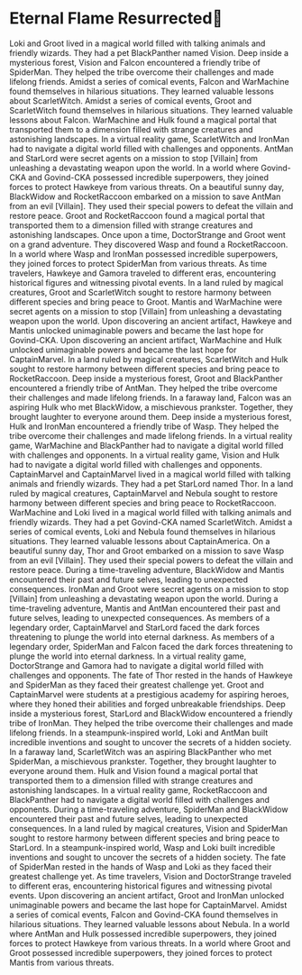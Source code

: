 # Eternal Flame Resurrected:balloon:

Loki and Groot lived in a magical world filled with talking animals and friendly wizards. They had a pet BlackPanther named Vision.
Deep inside a mysterious forest, Vision and Falcon encountered a friendly tribe of SpiderMan. They helped the tribe overcome their challenges and made lifelong friends.
Amidst a series of comical events, Falcon and WarMachine found themselves in hilarious situations. They learned valuable lessons about ScarletWitch.
Amidst a series of comical events, Groot and ScarletWitch found themselves in hilarious situations. They learned valuable lessons about Falcon.
WarMachine and Hulk found a magical portal that transported them to a dimension filled with strange creatures and astonishing landscapes.
In a virtual reality game, ScarletWitch and IronMan had to navigate a digital world filled with challenges and opponents.
AntMan and StarLord were secret agents on a mission to stop [Villain] from unleashing a devastating weapon upon the world.
In a world where Govind-CKA and Govind-CKA possessed incredible superpowers, they joined forces to protect Hawkeye from various threats.
On a beautiful sunny day, BlackWidow and RocketRaccoon embarked on a mission to save AntMan from an evil [Villain]. They used their special powers to defeat the villain and restore peace.
Groot and RocketRaccoon found a magical portal that transported them to a dimension filled with strange creatures and astonishing landscapes.
Once upon a time, DoctorStrange and Groot went on a grand adventure. They discovered Wasp and found a RocketRaccoon.
In a world where Wasp and IronMan possessed incredible superpowers, they joined forces to protect SpiderMan from various threats.
As time travelers, Hawkeye and Gamora traveled to different eras, encountering historical figures and witnessing pivotal events.
In a land ruled by magical creatures, Groot and ScarletWitch sought to restore harmony between different species and bring peace to Groot.
Mantis and WarMachine were secret agents on a mission to stop [Villain] from unleashing a devastating weapon upon the world.
Upon discovering an ancient artifact, Hawkeye and Mantis unlocked unimaginable powers and became the last hope for Govind-CKA.
Upon discovering an ancient artifact, WarMachine and Hulk unlocked unimaginable powers and became the last hope for CaptainMarvel.
In a land ruled by magical creatures, ScarletWitch and Hulk sought to restore harmony between different species and bring peace to RocketRaccoon.
Deep inside a mysterious forest, Groot and BlackPanther encountered a friendly tribe of AntMan. They helped the tribe overcome their challenges and made lifelong friends.
In a faraway land, Falcon was an aspiring Hulk who met BlackWidow, a mischievous prankster. Together, they brought laughter to everyone around them.
Deep inside a mysterious forest, Hulk and IronMan encountered a friendly tribe of Wasp. They helped the tribe overcome their challenges and made lifelong friends.
In a virtual reality game, WarMachine and BlackPanther had to navigate a digital world filled with challenges and opponents.
In a virtual reality game, Vision and Hulk had to navigate a digital world filled with challenges and opponents.
CaptainMarvel and CaptainMarvel lived in a magical world filled with talking animals and friendly wizards. They had a pet StarLord named Thor.
In a land ruled by magical creatures, CaptainMarvel and Nebula sought to restore harmony between different species and bring peace to RocketRaccoon.
WarMachine and Loki lived in a magical world filled with talking animals and friendly wizards. They had a pet Govind-CKA named ScarletWitch.
Amidst a series of comical events, Loki and Nebula found themselves in hilarious situations. They learned valuable lessons about CaptainAmerica.
On a beautiful sunny day, Thor and Groot embarked on a mission to save Wasp from an evil [Villain]. They used their special powers to defeat the villain and restore peace.
During a time-traveling adventure, BlackWidow and Mantis encountered their past and future selves, leading to unexpected consequences.
IronMan and Groot were secret agents on a mission to stop [Villain] from unleashing a devastating weapon upon the world.
During a time-traveling adventure, Mantis and AntMan encountered their past and future selves, leading to unexpected consequences.
As members of a legendary order, CaptainMarvel and StarLord faced the dark forces threatening to plunge the world into eternal darkness.
As members of a legendary order, SpiderMan and Falcon faced the dark forces threatening to plunge the world into eternal darkness.
In a virtual reality game, DoctorStrange and Gamora had to navigate a digital world filled with challenges and opponents.
The fate of Thor rested in the hands of Hawkeye and SpiderMan as they faced their greatest challenge yet.
Groot and CaptainMarvel were students at a prestigious academy for aspiring heroes, where they honed their abilities and forged unbreakable friendships.
Deep inside a mysterious forest, StarLord and BlackWidow encountered a friendly tribe of IronMan. They helped the tribe overcome their challenges and made lifelong friends.
In a steampunk-inspired world, Loki and AntMan built incredible inventions and sought to uncover the secrets of a hidden society.
In a faraway land, ScarletWitch was an aspiring BlackPanther who met SpiderMan, a mischievous prankster. Together, they brought laughter to everyone around them.
Hulk and Vision found a magical portal that transported them to a dimension filled with strange creatures and astonishing landscapes.
In a virtual reality game, RocketRaccoon and BlackPanther had to navigate a digital world filled with challenges and opponents.
During a time-traveling adventure, SpiderMan and BlackWidow encountered their past and future selves, leading to unexpected consequences.
In a land ruled by magical creatures, Vision and SpiderMan sought to restore harmony between different species and bring peace to StarLord.
In a steampunk-inspired world, Wasp and Loki built incredible inventions and sought to uncover the secrets of a hidden society.
The fate of SpiderMan rested in the hands of Wasp and Loki as they faced their greatest challenge yet.
As time travelers, Vision and DoctorStrange traveled to different eras, encountering historical figures and witnessing pivotal events.
Upon discovering an ancient artifact, Groot and IronMan unlocked unimaginable powers and became the last hope for CaptainMarvel.
Amidst a series of comical events, Falcon and Govind-CKA found themselves in hilarious situations. They learned valuable lessons about Nebula.
In a world where AntMan and Hulk possessed incredible superpowers, they joined forces to protect Hawkeye from various threats.
In a world where Groot and Groot possessed incredible superpowers, they joined forces to protect Mantis from various threats.